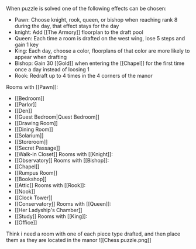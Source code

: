 When puzzle is solved one of the following effects can be chosen:
- Pawn: Choose knight, rook, queen, or bishop when reaching rank 8 during the day, that effect stays for the day
- knight: Add [[The Armory]] floorplan to the draft pool
- Queen: Each time a room is drafted on the west wing, lose 5 steps and gain 1 key
- King: Each day, choose a color, floorplans of that color are more likely to appear when drafting
- Bishop: Gain 30 [[Gold]] when entering the [[Chapel]] for the first time once a day instead of loosing 1
- Rook: Redraft up to 4 times in the 4 corners of the manor

Rooms with [[Pawn]]:
- [[Bedroom]]
- [[Parlor]]
- [[Den]]
- [[Guest Bedroom|Quest Bedroom]]
- [[Drawing Room]]
- [[Dining Room]]
- [[Solarium]]
- [[Storeroom]]
- [[Secret Passage]]
- [[Walk-in Closet]]
Rooms with [[Knight]]:
- [[Observatory]]
Rooms with [[Bishop]]:
- [[Chapel]]
- [[Rumpus Room]]
- [[Bookshop]]
- [[Attic]]
Rooms with [[Rook]]:
- [[Nook]]
- [[Clock Tower]]
- [[Conservatory]]
Rooms with [[Queen]]:
- [[Her Ladyship's Chamber]]
- [[Study]]
Rooms with [[King]]:
- [[Office]]

Think i need a room with one of each piece type drafted, and then place them as they are located in the manor
![[Chess puzzle.png]]